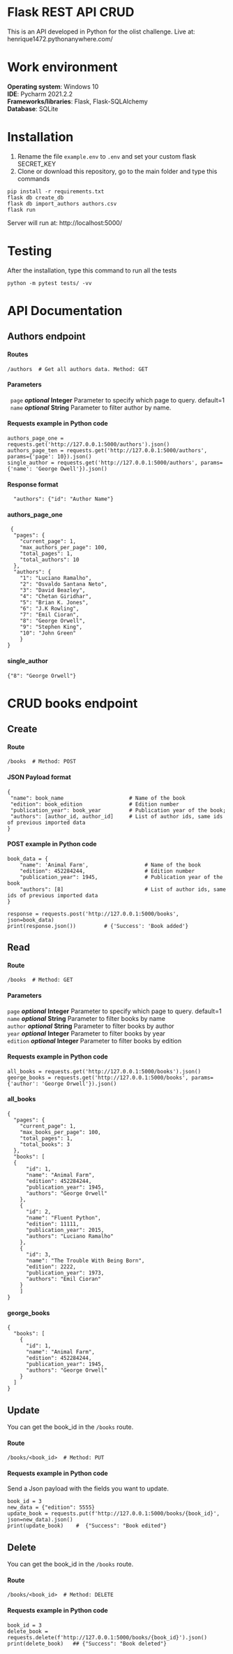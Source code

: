 # Flask REST API CRUD

This is an API developed in Python for the olist challenge.
Live at: henrique1472.pythonanywhere.com/  

# Work environment

**Operating system**: Windows 10  
**IDE**: Pycharm 2021.2.2  
**Frameworks/libraries**: Flask, Flask-SQLAlchemy  
**Database**: SQLite


# Installation

1. Rename the file `example.env` to `.env` and set your custom flask SECRET_KEY  
2. Clone or download this repository, go to the main folder and type this commands

```
pip install -r requirements.txt
flask db create_db
flask db import_authors authors.csv
flask run
```
Server will run at: http://localhost:5000/ 


# Testing

After the installation, type this command to run all the tests
```
python -m pytest tests/ -vv
```


# API Documentation

## Authors endpoint

#### Routes
```
/authors  # Get all authors data. Method: GET
```

#### Parameters	

``` page``` **_optional_** **Integer** Parameter to specify which page to query. default=1    
``` name``` **_optional_** **String** Parameter to filter author by name.


#### Requests example in Python code

```
authors_page_one = requests.get('http://127.0.0.1:5000/authors').json()
authors_page_ten = requests.get('http://127.0.0.1:5000/authors', params={'page': 10}).json()
single_author = requests.get('http://127.0.0.1:5000/authors', params={'name': 'George Owell'}).json()
```

#### Response format 

```
  "authors": {"id": "Author Name"}
```

#### authors_page_one
```
 {
  "pages": {
    "current_page": 1,
    "max_authors_per_page": 100,
    "total_pages": 1,
    "total_authors": 10
  },
  "authors": {
    "1": "Luciano Ramalho",
    "2": "Osvaldo Santana Neto",
    "3": "David Beazley",
    "4": "Chetan Giridhar",
    "5": "Brian K. Jones",
    "6": "J.K Rowling",
    "7": "Emil Cioran",
    "8": "George Orwell",
    "9": "Stephen King",
    "10": "John Green"
    }
}
```

#### single_author
`{"8": "George Orwell"}`


# CRUD books endpoint

## Create

#### Route 

```
/books  # Method: POST
```

#### JSON Payload format

```
{
 "name": book_name                     # Name of the book
 "edition": book_edition               # Edition number
 "publication_year": book_year         # Publication year of the book;
 "authors": [author_id, author_id]     # List of author ids, same ids of previous imported data
}
```

#### POST example in Python code

```
book_data = {
    "name": 'Animal Farm',                  # Name of the book
    "edition": 452284244,                   # Edition number
    "publication_year": 1945,               # Publication year of the book
    "authors": [8]                          # List of author ids, same ids of previous imported data
}

response = requests.post('http://127.0.0.1:5000/books', json=book_data)
print(response.json())         # {'Success': 'Book added'}

```

## Read 

#### Route 

```
/books  # Method: GET
```

#### Parameters	

`page` **_optional_** **Integer** Parameter to specify which page to query. default=1   
`name` **_optional_** **String** Parameter to filter books by name  
`author` **_optional_** **String** Parameter to filter books by author  
`year` **_optional_** **Integer** Parameter to filter books by year  
`edition` **_optional_** **Integer** Parameter to filter books by edition  


#### Requests example in Python code

```
all_books = requests.get('http://127.0.0.1:5000/books').json()
george_books = requests.get('http://127.0.0.1:5000/books', params={'author': 'George Orwell'}).json()
```

#### all_books
```
{
  "pages": {
    "current_page": 1, 
    "max_books_per_page": 100, 
    "total_pages": 1, 
    "total_books": 3
  }, 
  "books": [
  {
      "id": 1, 
      "name": "Animal Farm", 
      "edition": 452284244, 
      "publication_year": 1945, 
      "authors": "George Orwell"
    }, 
    {
      "id": 2, 
      "name": "Fluent Python", 
      "edition": 11111, 
      "publication_year": 2015, 
      "authors": "Luciano Ramalho"
    }, 
    {
      "id": 3, 
      "name": "The Trouble With Being Born", 
      "edition": 2222, 
      "publication_year": 1973, 
      "authors": "Emil Cioran"
    }
    ]
}
```

#### george_books
```
{
  "books": [
    {
      "id": 1, 
      "name": "Animal Farm", 
      "edition": 452284244, 
      "publication_year": 1945, 
      "authors": "George Orwell"
    }
  ]
}
```

## Update

You can get the book_id in the `/books` route.
#### Route 

```
/books/<book_id>  # Method: PUT
```

#### Requests example in Python code

Send a Json payload with the fields you want to update.

```
book_id = 3
new_data = {"edition": 5555}
update_book = requests.put(f'http://127.0.0.1:5000/books/{book_id}', json=new_data).json()
print(update_book)    #  {"Success": "Book edited"}
```

## Delete

You can get the book_id in the `/books` route.

#### Route 

```
/books/<book_id>  # Method: DELETE
```

#### Requests example in Python code

```
book_id = 3
delete_book = requests.delete(f'http://127.0.0.1:5000/books/{book_id}').json()
print(delete_book)   ## {"Success": "Book deleted"}
```

